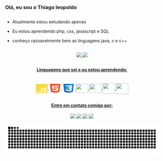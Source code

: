### Olá, eu sou o Thiago leopoldo

##

- Atualmente estou estudando apenas

- Eu estou aprendendo php, css, javascript e SQL

- conheço razoavelmente bem as linguagens java, c e c++

##

<div align="center">
  <a href="https://github.com/Thiagobw">
  <img height="180em" src="https://github-readme-stats.vercel.app/api?username=Thiagobw&show_icons=true&theme=merko&include_all_commits=true&count_private=true"/>
  <img height="180em" src="https://github-readme-stats.vercel.app/api/top-langs/?username=Thiagobw&layout=compact&langs_count=7&theme=merko"/>
</div>
  
##
  
  <h4 align="center"> Linguagens que sei e ou estou aprendendo: </h4>

<div style="display: inline_block" align="center"><br>
  <img align="center" height="30" width="40" src="https://raw.githubusercontent.com/devicons/devicon/master/icons/javascript/javascript-plain.svg">
  <img align="center" height="30" width="40" src="https://raw.githubusercontent.com/devicons/devicon/master/icons/html5/html5-original.svg">
  <img align="center" height="30" width="40" src="https://raw.githubusercontent.com/devicons/devicon/master/icons/css3/css3-original.svg">
  <img align="center" height="30" width="40" src="https://cdn.jsdelivr.net/gh/devicons/devicon/icons/c/c-original.svg" />
  <img align="center" height="30" width="40" src="https://cdn.jsdelivr.net/gh/devicons/devicon/icons/cplusplus/cplusplus-original.svg" />
  <img align="center" height="35" width="40" src="https://cdn.jsdelivr.net/gh/devicons/devicon/icons/php/php-original.svg" />
  <img align="center" height="35" width="40" src="https://cdn.jsdelivr.net/gh/devicons/devicon/icons/java/java-original-wordmark.svg" />
</div>
  
##
 
 <h4 align="center"> Entre em contato comigo por: </h4>
<div align="center">
  <a href = "mailto:thgleopoldo900@gmail.com"><img src="https://img.shields.io/badge/-Gmail-%23333?style=for-the-badge&logo=gmail&logoColor=white" target="_blank"></a>
  <a href="https://www.linkedin.com/in/thiago-leopoldo-a23a19154/" target="_blank"><img src="https://img.shields.io/badge/-LinkedIn-%230077B5?style=for-the-badge&logo=linkedin&logoColor=white" target="_blank"></a>
    <a href="https://www.instagram.com/th_leopoldo.b_bjj/" target="_blank"><img src="https://img.shields.io/badge/-Instagram-%23E4405F?style=for-the-badge&logo=instagram&logoColor=white" target="_blank"></a>
  <a href="https://www.facebook.com/thiago.leopoldo.weber/"> <img src="https://img.shields.io/badge/Facebook-1877F2?style=for-the-badge&logo=facebook&logoColor=white" target="_blank"></a>
 
  ![Snake animation](https://github.com/Thiagobw/Thiagobw/blob/output/github-contribution-grid-snake.svg)
 
</div>
